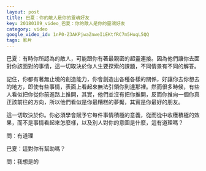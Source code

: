 ```yaml
---
layout: post
title: 巴夏：你的敵人是你的靈魂好友
key: 20180109_video_巴夏：你的敵人是你的靈魂好友
category: video
google_video_id: 1nP0-Z3AKPjwaZnweIiEKtfRC7m5HuqL5QQ
tags: 影片
---
```



巴夏：有時你所認為的敵人，可能跟你有著最親密的超靈連接。因為他們讓你去面對你該面對的事情，這一切取決於你人生要探索的課題，不同情景有不同的解答。

記住，你都有著無止境的創造能力，你會創造出各種各樣的關係，好讓你去你想去的地方，即使有些事情，表面上看起來無法引領你到達那裡。然而很多時候，有些人看似把你從你前進路上推開，其實，他們並沒有把你推開，反而你推向一個你真正該前往的方向，所以他們看似是你最糟糕的夢魘，其實是你最好的朋友。

這一切取決於你。你必須學會賦予它每件事情積極的意義，從而從中收穫積極的效果，而不是事情看起來怎麼樣，以及別人對你的意圖是什麼，這有道理嗎？

問：有道理

巴夏：這對你有幫助嗎？

問：我想是的
